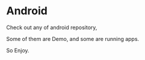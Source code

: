 # Android

Check out any of android repository,

Some of them are Demo, and some are running apps.

So Enjoy.
